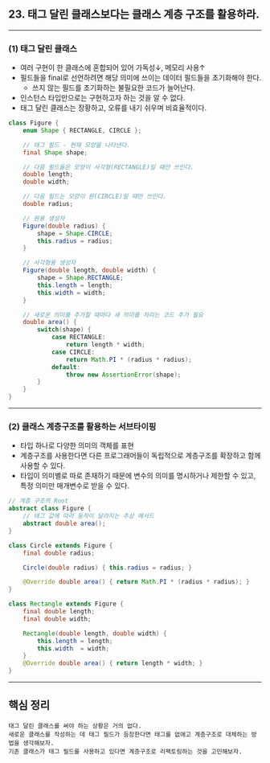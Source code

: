 ## 23. 태그 달린 클래스보다는 클래스 계층 구조를 활용하라.

---

### (1) 태그 달린 클래스
- 여러 구현이 한 클래스에 혼합되어 있어 가독성↓, 메모리 사용↑
- 필드들을 final로 선언하려면 해당 의미에 쓰이는 데이터 필드들을 초기화해야 한다.
  - 쓰지 않는 필드를 초기화하는 불필요한 코드가 늘어난다.
- 인스턴스 타입만으로는 구현하고자 하는 것을 알 수 없다.
- 태그 달린 클래스는 장황하고, 오류를 내기 쉬우며 비효율적이다.
```java
class Figure {
    enum Shape { RECTANGLE, CIRCLE };

    // 태그 필드 - 현재 모양을 나타낸다.
    final Shape shape;

    // 다음 필드들은 모양이 사각형(RECTANGLE)일 때만 쓰인다.
    double length;
    double width;

    // 다음 필드는 모양이 원(CIRCLE)일 때만 쓰인다.
    double radius;

    // 원용 생성자
    Figure(double radius) {
        shape = Shape.CIRCLE;
        this.radius = radius;
    }

    // 사각형용 생성자
    Figure(double length, double width) {
        shape = Shape.RECTANGLE;
        this.length = length;
        this.width = width;
    }

    // 새로운 의미를 추가할 때마다 새 의미를 처리는 코드 추가 필요
    double area() {
        switch(shape) {
            case RECTANGLE:
                return length * width;
            case CIRCLE:
                return Math.PI * (radius * radius);
            default:
                throw new AssertionError(shape);
        }
    }
}
```

---

### (2) 클래스 계층구조를 활용하는 서브타이핑
- 타입 하나로 다양한 의미의 객체를 표현
- 계층구조를 사용한다면 다른 프로그래머들이 독립적으로 계층구조를 확장하고 함께 사용할 수 있다.
- 타입이 의미별로 따로 존재하기 때문에 변수의 의미를 명시하거나 제한할 수 있고,특정 의미만 매개변수로 받을 수 있다.
```java
// 계층 구조의 Root
abstract class Figure {
    // 태그 값에 따라 동작이 달라지는 추상 메서드
    abstract double area();
}

class Circle extends Figure {
    final double radius;

    Circle(double radius) { this.radius = radius; }

    @Override double area() { return Math.PI * (radius * radius); }
}

class Rectangle extends Figure {
    final double length;
    final double width;

    Rectangle(double length, double width) {
        this.length = length;
        this.width  = width;
    }
    @Override double area() { return length * width; }
}
```

---

## 핵심 정리
```
태그 달린 클래스를 써야 하는 상황은 거의 없다.
새로운 클래스를 작성하는 데 태그 필드가 등장한다면 태그를 없애고 계층구조로 대체하는 방법을 생각해보자.
기존 클래스가 태그 필드를 사용하고 있다면 계층구조로 리팩토링하는 것을 고민해보자.
```